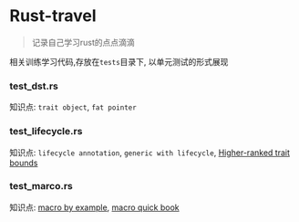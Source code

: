 # Rust-travel

> 记录自己学习rust的点点滴滴

相关训练学习代码,存放在`tests`目录下,
以单元测试的形式展现

### test_dst.rs
知识点: `trait object`, `fat pointer`

### test_lifecycle.rs
知识点: `lifecycle annotation`, `generic with lifecycle`,
[Higher-ranked trait bounds](https://doc.rust-lang.org/reference/trait-bounds.html#higher-ranked-trait-bounds)

### test_marco.rs
知识点: [macro by example](https://doc.rust-lang.org/reference/macros-by-example.html),
[macro quick book](https://www.bookstack.cn/read/DaseinPhaos-tlborm-chinese/README.md)

  